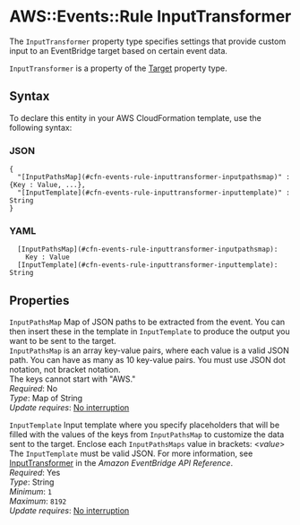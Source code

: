 # AWS::Events::Rule InputTransformer<a name="aws-properties-events-rule-inputtransformer"></a>

The `InputTransformer` property type specifies settings that provide custom input to an EventBridge target based on certain event data\.

 `InputTransformer` is a property of the [Target](https://docs.aws.amazon.com/AWSCloudFormation/latest/UserGuide/aws-properties-events-rule-target.html) property type\.

## Syntax<a name="aws-properties-events-rule-inputtransformer-syntax"></a>

To declare this entity in your AWS CloudFormation template, use the following syntax:

### JSON<a name="aws-properties-events-rule-inputtransformer-syntax.json"></a>

```
{
  "[InputPathsMap](#cfn-events-rule-inputtransformer-inputpathsmap)" : {Key : Value, ...},
  "[InputTemplate](#cfn-events-rule-inputtransformer-inputtemplate)" : String
}
```

### YAML<a name="aws-properties-events-rule-inputtransformer-syntax.yaml"></a>

```
  [InputPathsMap](#cfn-events-rule-inputtransformer-inputpathsmap): 
    Key : Value
  [InputTemplate](#cfn-events-rule-inputtransformer-inputtemplate): String
```

## Properties<a name="aws-properties-events-rule-inputtransformer-properties"></a>

`InputPathsMap`  <a name="cfn-events-rule-inputtransformer-inputpathsmap"></a>
Map of JSON paths to be extracted from the event\. You can then insert these in the template in `InputTemplate` to produce the output you want to be sent to the target\.  
 `InputPathsMap` is an array key\-value pairs, where each value is a valid JSON path\. You can have as many as 10 key\-value pairs\. You must use JSON dot notation, not bracket notation\.  
The keys cannot start with "AWS\."   
*Required*: No  
*Type*: Map of String  
*Update requires*: [No interruption](https://docs.aws.amazon.com/AWSCloudFormation/latest/UserGuide/using-cfn-updating-stacks-update-behaviors.html#update-no-interrupt)

`InputTemplate`  <a name="cfn-events-rule-inputtransformer-inputtemplate"></a>
Input template where you specify placeholders that will be filled with the values of the keys from `InputPathsMap` to customize the data sent to the target\. Enclose each `InputPathsMaps` value in brackets: <*value*> The `InputTemplate` must be valid JSON\. For more information, see [InputTransformer](https://docs.aws.amazon.com/eventbridge/latest/APIReference/API_InputTransformer.html#API_InputTransformer_Contents) in the *Amazon EventBridge API Reference*\.  
*Required*: Yes  
*Type*: String  
*Minimum*: `1`  
*Maximum*: `8192`  
*Update requires*: [No interruption](https://docs.aws.amazon.com/AWSCloudFormation/latest/UserGuide/using-cfn-updating-stacks-update-behaviors.html#update-no-interrupt)